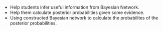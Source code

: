 * Help students infer useful information from Bayesian Network.
* Help them calculate posterior probabilities given some evidence.
* Using constructed Bayesian network to calculate the probabilites of the posterior probabilities.
